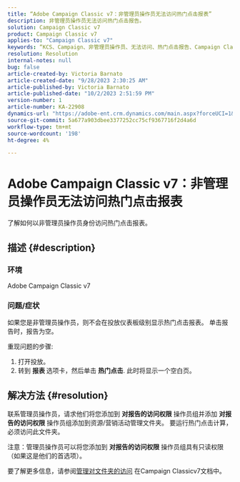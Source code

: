 ```yaml
---
title: “Adobe Campaign Classic v7：非管理员操作员无法访问热门点击报表”
description: 非管理员操作员无法访问热门点击报告。
solution: Campaign Classic v7
product: Campaign Classic v7
applies-to: "Campaign Classic v7"
keywords: “KCS、Campaign、非管理员操作员、无法访问、热门点击报告、Campaign Classicv7”
resolution: Resolution
internal-notes: null
bug: false
article-created-by: Victoria Barnato
article-created-date: "9/28/2023 2:30:25 AM"
article-published-by: Victoria Barnato
article-published-date: "10/2/2023 2:51:59 PM"
version-number: 1
article-number: KA-22908
dynamics-url: "https://adobe-ent.crm.dynamics.com/main.aspx?forceUCI=1&pagetype=entityrecord&etn=knowledgearticle&id=c77cbffa-a65d-ee11-be6f-6045bd006079"
source-git-commit: 5a677a903dbee3377252cc75cf9367716f2d4a6d
workflow-type: tm+mt
source-wordcount: '198'
ht-degree: 4%

---
```


# Adobe Campaign Classic v7：非管理员操作员无法访问热门点击报表


了解如何以非管理员操作员身份访问热门点击报表。

## 描述 {#description}


### 环境

Adobe Campaign Classic v7

### 问题/症状

如果您是非管理员操作员，则不会在投放仪表板级别显示热门点击报表。 单击报告时，报告为空。 

重现问题的步骤:

1. 打开投放。
2. 转到 <b>报表 </b>选项卡，然后单击 <b>热门点击</b>. 此时将显示一个空白页。



## 解决方法 {#resolution}


联系管理员操作员，请求他们将您添加到 <b>对报告的访问权限</b> 操作员组并添加 <b>对报告的访问权限</b> 操作员组添加到资源/营销活动管理文件夹。 要运行热门点击计算，必须访问此文件夹。

注意：管理员操作员可以将您添加到 <b>对报告的访问权限</b> 操作员组具有只读权限（如果这是他们的首选项）。

要了解更多信息，请参阅[管理对文件夹的访问](https://experienceleague.adobe.com/docs/campaign-classic/using/getting-started/permissions/access-management-folders.html) 在Campaign Classicv7文档中。
